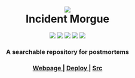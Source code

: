 <h1 align="center">
  <br>
    <img src="docs/static/img/ghost.gif" style="overflow: hidden; align-content: center;">
  <br>
  Incident Morgue
  <br>
</h1>
<div align="center">
    <img src="https://img.shields.io/static/v1?label=%20&message=HTML&color=black&style=flat&logo=html5">
    <img src="https://img.shields.io/static/v1?label=%20&message=Markdown&color=black&style=flat&logo=markdown">
    <img src="https://img.shields.io/static/v1?label=%20&message=GitHub%20Pages&color=black&style=flat&logo=Github">
    <img src="https://img.shields.io/static/v1?label=%20&message=Gulp&color=black&style=flat&logo=gulp">
	<img src="https://img.shields.io/static/v1?label=%20&message=Javascript&color=black&style=flat&logo=javascript">
</div>
<h3 align="center">A searchable repository for postmortems</h4>
</div>

<div align="center">
  <h3>
    <a href="https://pages.github.expedia.biz/TLS/incidents-morgue/">
      Webpage
    </a>
    <span> | </span>
    <a href="docs/DEPLOY.md">
      Deploy
    </a>
    <span> | </span>
        <a href="https://github.com/JamesBarn35/theMorgue">
          Src
        </a>
  </h3>
</div>